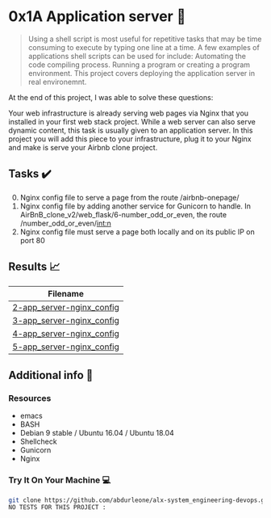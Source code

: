 # 0x1A Application server :wrench:

> Using a shell script is most useful for repetitive tasks that may be time consuming to execute by typing one line at a time. A few examples of applications shell scripts can be used for include: Automating the code compiling process. Running a program or creating a program environment. This project covers deploying the application server in  real environemnt.

At the end of this project, I was able to solve these questions:

Your web infrastructure is already serving web pages via Nginx that you installed in your first web stack project. While a web server can also serve dynamic content, this task is usually given to an application server. In this project you will add this piece to your infrastructure, plug it to your Nginx and make is serve your Airbnb clone project.


## Tasks :heavy_check_mark:

0. Nginx config file to serve a page from the route /airbnb-onepage/
1. Nginx config file by adding another service for Gunicorn to handle. In AirBnB_clone_v2/web_flask/6-number_odd_or_even, the route /number_odd_or_even/<int:n>
2. Nginx config file must serve a page both locally and on its public IP on port 80


## Results :chart_with_upwards_trend:

| Filename |
| ------ |
| [2-app_server-nginx_config](https://github.com/abdurleone/alx-system_engineering-devops/blob/master/0x1A-application_server/2-app_server-nginx_config)|
| [3-app_server-nginx_config](https://github.com/abdurleone/alx-system_engineering-devops/blob/master/0x1A-application_server/3-app_server-nginx_config)|
| [4-app_server-nginx_config](https://github.com/abdurleone/alx-system_engineering-devops/blob/master/0x1A-application_server/4-app_server-nginx_config)|
| [5-app_server-nginx_config](https://github.com/abdurleone/alx-system_engineering-devops/blob/master/0x1A-application_server/5-app_server-nginx_config)|


## Additional info :construction:
### Resources

- emacs
- BASH
- Debian 9 stable / Ubuntu 16.04 / Ubuntu 18.04 
- Shellcheck
- Gunicorn
- Nginx


### Try It On Your Machine :computer:
```bash
git clone https://github.com/abdurleone/alx-system_engineering-devops.git
NO TESTS FOR THIS PROJECT :

```
